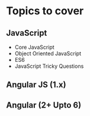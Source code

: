 # Topics to cover
## JavaScript
- Core JavaScript
- Object Oriented JavaScript
- ES6
- JavaScript Tricky Questions

## Angular JS (1.x)

## Angular (2+ Upto 6)
